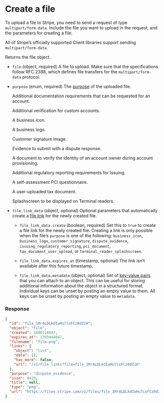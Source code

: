 # Create a file

To upload a file to Stripe, you need to send a request of type `multipart/form-data`. Include the file you want to upload in the request, and the parameters for creating a file.

All of Stripe’s officially supported Client libraries support sending `multipart/form-data`.

Returns the file object.

- `file` (object, required)
  A file to upload. Make sure that the specifications follow RFC 2388, which defines file transfers for the `multipart/form-data` protocol.

- `purpose` (enum, required)
  The [purpose](https://docs.stripe.com/docs/file-upload.md#uploading-a-file) of the uploaded file.

  Additional documentation requirements that can be requested for an account.

  Additional verification for custom accounts.

  A business icon.

  A business logo.

  Customer signature image.

  Evidence to submit with a dispute response.

  A document to verify the identity of an account owner during account provisioning.

  Additional regulatory reporting requirements for Issuing.

  A self-assessment PCI questionnaire.

  A user-uploaded tax document.

  Splashscreen to be displayed on Terminal readers.

- `file_link_data` (object, optional)
  Optional parameters that automatically create a [file link](#file_links) for the newly created file.

  - `file_link_data.create` (boolean, required)
    Set this to `true` to create a file link for the newly created file. Creating a link is only possible when the file’s `purpose` is one of the following: `business_icon`, `business_logo`, `customer_signature`, `dispute_evidence`, `issuing_regulatory_reporting`, `pci_document`, `tax_document_user_upload`, or `terminal_reader_splashscreen`.

  - `file_link_data.expires_at` (timestamp, optional)
    The link isn’t available after this future timestamp.

  - `file_link_data.metadata` (object, optional)
    Set of [key-value pairs](https://docs.stripe.com/docs/api/metadata.md) that you can attach to an object. This can be useful for storing additional information about the object in a structured format. Individual keys can be unset by posting an empty value to them. All keys can be unset by posting an empty value to `metadata`.

### Response

```json
{
  "id": "file_1Mr4LDLkdIwHu7ixFCz0dZiH",
  "object": "file",
  "created": 1680116847,
  "expires_at": 1703444847,
  "filename": "file.png",
  "links": {
    "object": "list",
    "data": [],
    "has_more": false,
    "url": "/v1/file_links?file=file_1Mr4LDLkdIwHu7ixFCz0dZiH"
  },
  "purpose": "dispute_evidence",
  "size": 8429,
  "title": null,
  "type": "png",
  "url": "https://files.stripe.com/v1/files/file_1Mr4LDLkdIwHu7ixFCz0dZiH/contents"
}
```